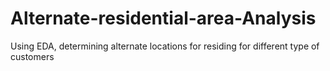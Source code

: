 # Alternate-residential-area-Analysis
Using EDA, determining alternate locations for residing for different type of customers
